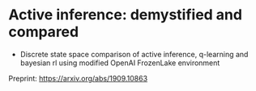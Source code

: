 # Active inference: demystified and compared

- Discrete state space comparison of active inference, q-learning and bayesian rl using modified OpenAI FrozenLake environment

Preprint: https://arxiv.org/abs/1909.10863
